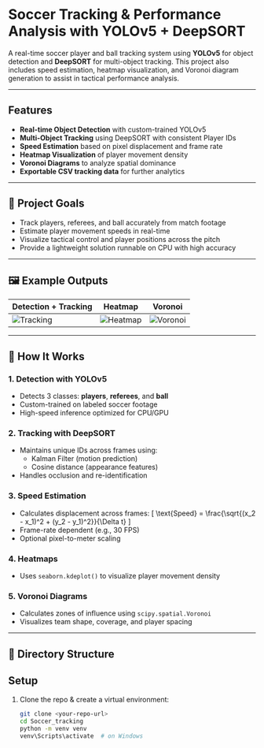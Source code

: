 # Soccer Tracking & Performance Analysis with YOLOv5 + DeepSORT

A real-time soccer player and ball tracking system using **YOLOv5** for object detection and **DeepSORT** for multi-object tracking. This project also includes speed estimation, heatmap visualization, and Voronoi diagram generation to assist in tactical performance analysis.

---

## Features

- **Real-time Object Detection** with custom-trained YOLOv5
- **Multi-Object Tracking** using DeepSORT with consistent Player IDs
- **Speed Estimation** based on pixel displacement and frame rate
- **Heatmap Visualization** of player movement density
- **Voronoi Diagrams** to analyze spatial dominance
- **Exportable CSV tracking data** for further analytics

---

## 🎯 Project Goals

- Track players, referees, and ball accurately from match footage
- Estimate player movement speeds in real-time
- Visualize tactical control and player positions across the pitch
- Provide a lightweight solution runnable on CPU with high accuracy

---

## 🖼️ Example Outputs

| Detection + Tracking | Heatmap | Voronoi |
|----------------------|---------|---------|
| ![Tracking](assets/tracking_demo.gif) | ![Heatmap](assets/heatmap.png) | ![Voronoi](assets/voronoi.png) |

---

## 🚀 How It Works

### 1. **Detection with YOLOv5**
- Detects 3 classes: **players**, **referees**, and **ball**
- Custom-trained on labeled soccer footage
- High-speed inference optimized for CPU/GPU

### 2. **Tracking with DeepSORT**
- Maintains unique IDs across frames using:
  - Kalman Filter (motion prediction)
  - Cosine distance (appearance features)
- Handles occlusion and re-identification

### 3. **Speed Estimation**
- Calculates displacement across frames:
  \[
  \text{Speed} = \frac{\sqrt{(x_2 - x_1)^2 + (y_2 - y_1)^2}}{\Delta t}
  \]
- Frame-rate dependent (e.g., 30 FPS)
- Optional pixel-to-meter scaling

### 4. **Heatmaps**
- Uses `seaborn.kdeplot()` to visualize player movement density

### 5. **Voronoi Diagrams**
- Calculates zones of influence using `scipy.spatial.Voronoi`
- Visualizes team shape, coverage, and player spacing

---

## 📁 Directory Structure


## Setup

1. Clone the repo & create a virtual environment:
   ```bash
   git clone <your-repo-url>
   cd Soccer_tracking
   python -m venv venv
   venv\Scripts\activate  # on Windows

   
